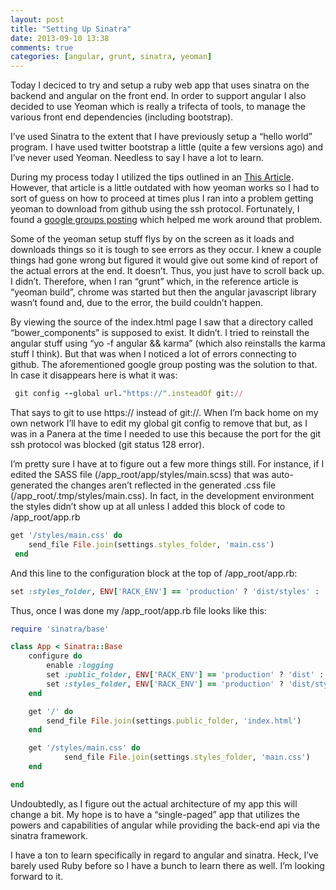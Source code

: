 ```yaml
---
layout: post
title: "Setting Up Sinatra"
date: 2013-09-10 13:38
comments: true
categories: [angular, grunt, sinatra, yeoman]
---
```

Today I deciced to try and setup a ruby web app that uses sinatra on the backend and angular on the front end. In order to support angular I also decided to use Yeoman which is really a trifecta of tools, to manage the various front end dependencies (including bootstrap).

I’ve used Sinatra to the extent that I have previously setup a “hello world” program. I have used twitter bootstrap a little (quite a few versions ago) and I’ve never used Yeoman. Needless to say I have a lot to learn.

During my process today I utilized the tips outlined in an [This Article](http://spiritmachineblog.tumblr.com/post/39064480937/a-simple-openlayers-app-with-yeoman-sinatra-mongodb). However, that article is a little outdated with how yeoman works so I had to sort of guess on how to proceed at times plus I ran into a problem getting yeoman to download from github using the ssh protocol. Fortunately, I found a [google groups posting](https://groups.google.com/forum/#!msg/yeoman-dev/SgWH0nObEb8/tmjzaLmWgJwJ) which helped me work around that problem.

Some of the yeoman setup stuff flys by on the screen as it loads and downloads things so it is tough to see errors as they occur. I knew a couple things had gone wrong but figured it would give out some kind of report of the actual errors at the end. It doesn’t. Thus, you just have to scroll back up. I didn’t. Therefore, when I ran “grunt” which, in the reference article is “yeoman build”, chrome was started but then the angular javascript library wasn’t found and, due to the error, the build couldn’t happen.

By viewing the source of the index.html page I saw that a directory called “bower_components” is supposed to exist. It didn’t. I tried to reinstall the angular stuff using “yo -f angular && karma” (which also reinstalls the karma stuff I think). But that was when I noticed a lot of errors connecting to github. The aforementioned google group posting was the solution to that. In case it disappears here is what it was:

```ruby
 git config --global url."https://".insteadOf git://
```

 That says to git to use https:// instead of git://. When I’m back home on my own network I’ll have to edit my global git config to remove that but, as I was in a Panera at the time I needed to use this because the port for the git ssh protocol was blocked (git status 128 error).

I’m pretty sure I have at to figure out a few more things still. For instance, if I edited the SASS file (/app_root/app/styles/main.scss) that was auto-generated the changes aren’t reflected in the generated .css file (/app_root/.tmp/styles/main.css). In fact, in the development environment the styles didn’t show up at all unless I added this block of code to /app_root/app.rb

```ruby
get '/styles/main.css' do
	send_file File.join(settings.styles_folder, 'main.css')
 end
```

And this line to the configuration block at the top of /app_root/app.rb:

```ruby
set :styles_folder, ENV['RACK_ENV'] == 'production' ? 'dist/styles' : '.tmp/styles';
```

Thus, once I was done my /app_root/app.rb file looks like this:

```ruby
require 'sinatra/base'

class App < Sinatra::Base
	configure do
		enable :logging
		set :public_folder, ENV['RACK_ENV'] == 'production' ? 'dist' : 'app'
		set :styles_folder, ENV['RACK_ENV'] == 'production' ? 'dist/styles' : '.tmp/styles';
	end

	get '/' do
		send_file File.join(settings.public_folder, 'index.html')
	end

	get '/styles/main.css' do
			send_file File.join(settings.styles_folder, 'main.css')
	end

end
```

Undoubtedly, as I figure out the actual architecture of my app this will change a bit. My hope is to have a “single-paged” app that utilizes the powers and capabilities of angular while providing the back-end api via the sinatra framework.

I have a ton to learn specifically in regard to angular and sinatra. Heck, I’ve barely used Ruby before so I have a bunch to learn there as well. I’m looking forward to it.